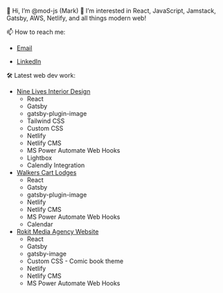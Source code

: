 👋 Hi, I’m @mod-js (Mark) 👀 I’m interested in React, JavaScript, Jamstack, Gatsby, AWS, Netlify, and all things modern web!

📫 How to reach me:

+ [Email](mailto:hello@modjs.io)

+ [LinkedIn](https://www.linkedin.com/in/mark-court/)

🛠️ Latest web dev work:

+ <a href="https://ninelivesdesign.netlify.app/" target="_blank" rel="noreferrer">Nine Lives Interior Design</a>
  + React
  + Gatsby
  + gatsby-plugin-image
  + Tailwind CSS
  + Custom CSS
  + Netlify
  + Netlify CMS
  + MS Power Automate Web Hooks
  + Lightbox
  + Calendly Integration
+ <a href="https://www.walkerscartlodge.co.uk/" target="_blank" rel="noreferrer">Walkers Cart Lodges</a>
  + React
  + Gatsby
  + gatsby-plugin-image
  + Netlify
  + Netlify CMS
  + MS Power Automate Web Hooks
  + Calendar
+ <a href="https://www.rokitmedia.co.uk/" target="_blank" rel="noreferrer">Rokit Media Agency Website</a>
  + React
  + Gatsby
  + gatsby-image
  + Custom CSS - Comic book theme
  + Netlify
  + Netlify CMS
  + MS Power Automate Web Hooks


<!---
mod-js/mod-js is a ✨ special ✨ repository because its `README.md` (this file) appears on your GitHub profile.
You can click the Preview link to take a look at your changes.
--->
